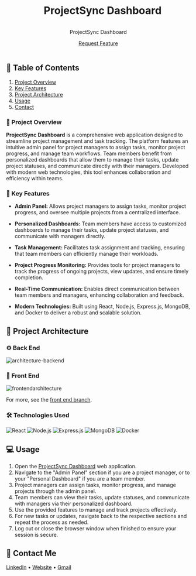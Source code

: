 <div align="center">
  <div id="user-content-toc">
    <ul>
      <summary><h1 style="display: inline-block;">ProjectSync Dashboard</h1></summary>
    </ul>
  </div>
  
  <p>ProjectSync Dashboard</p>
    <a href="https://example-projectsync-url.com" target="_blank">Request Feature</a>
</div>
<br>

## 📝 Table of Contents

1. [Project Overview](#introduction)
2. [Key Features](#features)
3. [Project Architecture](#arch)
4. [Usage](#usage)
5. [Contact](#contact)

<a name="introduction"></a>
### 🔌 Project Overview

**ProjectSync Dashboard** is a comprehensive web application designed to streamline project management and task tracking. The platform features an intuitive admin panel for project managers to assign tasks, monitor project progress, and manage team workflows. Team members benefit from personalized dashboards that allow them to manage their tasks, update project statuses, and communicate directly with their managers. Developed with modern web technologies, this tool enhances collaboration and efficiency within teams.

### 🔌 Key Features

- **Admin Panel:** Allows project managers to assign tasks, monitor project progress, and oversee multiple projects from a centralized interface.

- **Personalized Dashboards:** Team members have access to customized dashboards to manage their tasks, update project statuses, and communicate with managers directly.

- **Task Management:** Facilitates task assignment and tracking, ensuring that team members can efficiently manage their workloads.

- **Project Progress Monitoring:** Provides tools for project managers to track the progress of ongoing projects, view updates, and ensure timely completion.

- **Real-Time Communication:** Enables direct communication between team members and managers, enhancing collaboration and feedback.

- **Modern Technologies:** Built using React, Node.js, Express.js, MongoDB, and Docker to deliver a robust and scalable solution.

<a name="arch"></a>
## 📝 Project Architecture

### ⚙️ Back End

![architecture-backend](https://example.com/backend-architecture-image)

### 🎨 Front End

![frontendarchitecture](https://example.com/frontend-architecture-image)

For more, see the [front end branch](https://github.com/your-repo/frontend).

### 🛠️ Technologies Used

![React](https://img.shields.io/badge/React-%23282C34.svg?style=for-the-badge&logo=react&logoColor=61DAFB)
![Node.js](https://img.shields.io/badge/Node.js-%2343853D.svg?style=for-the-badge&logo=node.js&logoColor=white)
![Express.js](https://img.shields.io/badge/Express.js-%23404D59.svg?style=for-the-badge&logo=express&logoColor=white)
![MongoDB](https://img.shields.io/badge/MongoDB-%2347A248.svg?style=for-the-badge&logo=mongodb&logoColor=white)
![Docker](https://img.shields.io/badge/Docker-%232496ED.svg?style=for-the-badge&logo=docker&logoColor=white)

<a name="usage"></a>
## 💻 Usage

1. Open the [ProjectSync Dashboard](https://example-projectsync-url.com) web application.
2. Navigate to the "Admin Panel" section if you are a project manager, or to your "Personal Dashboard" if you are a team member.
3. Project managers can assign tasks, monitor progress, and manage projects through the admin panel.
4. Team members can view their tasks, update statuses, and communicate with managers via their personalized dashboard.
5. Use the provided features to manage and track projects effectively.
6. For new tasks or updates, navigate back to the respective sections and repeat the process as needed.
7. Log out or close the browser window when finished to ensure your session is secure.

<a name="contact"></a>
## 📨 Contact Me

[LinkedIn](https://www.linkedin.com/in/ibtissam-ech-chaibi/) •
[Website](https://ibtissamportfolio.netlify.app/) •
[Gmail](hamza.echchaibi@gmail.com)
